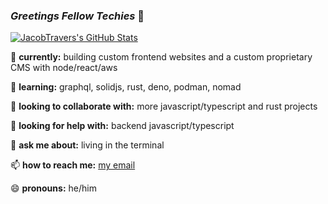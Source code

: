 ### _Greetings Fellow Techies_ 🖖
[![JacobTravers's GitHub Stats](https://github-readme-stats.vercel.app/api?username=JacobTravers&count_private=true&theme=github_dark&show_icons=true)](https://github.com/anuraghazra/github-readme-stats) <!-- [![Top Langs](https://github-readme-stats.vercel.app/api/top-langs/?username=JacobTravers&theme=github_dark&layout=compact)](https://github.com/anuraghazra/github-readme-stats)[![Wakatime stats](https://github-readme-stats.vercel.app/api/wakatime?username=JacobTravers)](https://github.com/anuraghazra/github-readme-stats) -->


🔭 __currently:__
  building custom frontend websites and a custom proprietary CMS with node/react/aws

🌱 __learning:__
  graphql, solidjs, rust, deno, podman, nomad

👯 __looking to collaborate with:__ 
  more javascript/typescript and rust projects

🤔 __looking for help with:__
  backend javascript/typescript

💬 __ask me about:__
  living in the terminal

📫 __how to reach me:__
  [my email](jacob.travers97@gmail.com)

😄 __pronouns:__ he/him

<!--
**JacobTravers/JacobTravers** is a ✨ _special_ ✨ repository because its `README.md` (this file) appears on your GitHub profile.

Here are some ideas to get you started:

- 🔭 I’m currently working on ...
- 🌱 I’m currently learning ...
- 👯 I’m looking to collaborate on ...
- 🤔 I’m looking for help with ...
- 💬 Ask me about ...
- 📫 How to reach me: ...
- 😄 Pronouns: ...
- ⚡ Fun fact: ...
-->

